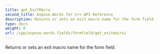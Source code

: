 ```yaml
---
title: get_ExitMacro
second_title: Aspose.Words for C++ API Reference
description: Returns or sets an exit macro name for the form field. 
type: docs
weight: 0
url: /cpp/aspose.words.fields/formfield/get_exitmacro/
---
```


Returns or sets an exit macro name for the form field. 

